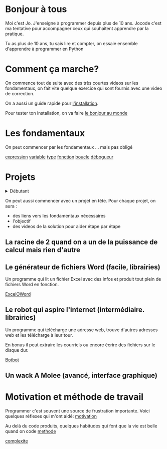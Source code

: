 # Bonjour à tous

Moi c'est Jo. J'enseigne à programmer depuis plus de 10 ans. Jocode c'est ma tentative pour accompagner ceux qui souhaitent
apprendre par la pratique.

Tu as plus de 10 ans, tu sais lire et compter, on essaie ensemble d'apprendre à programmer en Python


# Comment ça marche?

On commence tout de suite avec des très courtes videos sur les fondamentaux, on fait vite quelque exercice qui sont fournis avec une video de correction.

On a aussi un guide rapide pour [l'installation](installation).

Pour tester ton installation, on va faire [le bonjour au monde](fondamentaux/bonjour)

# Les fondamentaux

On peut commencer par les fondamentaux ... mais pas obligé 

[expression](fondamentaux/expression)
[variable](fondamentaux/variable)
[type](fondamentaux/type)
[fonction](fondamentaux/fonction)
[boucle](fondamentaux/boucle)
[débogueur](fondamentaux/debogueur)

## 

# Projets

<details>
  <summary>Débutant</summary>

### Gna
1. Foo
2. Bar
    * Baz
    * Qux

</details>


On peut aussi commencer avec un projet en tête. Pour chaque projet, on aura :
- des liens vers les fondamentaux nécessaires
- l'objectif
- des videos de la solution pour aider étape par étape

## La racine de 2 quand on a un de la puissance de calcul mais rien d'autre

##

## Le générateur de fichiers Word (facile, librairies)

Un programme qui lit un fichier Excel avec des infos et produit tout plein de fichiers Word en fonction.

[ExcelOWord](projets/exceloword)

## Le robot qui aspire l'internet (intermédiaire. librairies)

Un programme qui télécharge une adresse web, trouve d'autres adresses web et les télécharge à leur tour.

En bonus il peut extraire les courriels ou encore écrire des fichiers sur le disque dur.

[Botbot](projets/botbot)

## Un wack A Molee (avancé, interface graphique)

# Motivation et méthode de travail

Programmer c'est souvent une source de frustration importante. Voici quelques réflexes qui m'ont aidé:
[motivation](motivation)

Au delà du code produits, quelques habitudes qui font que la vie est belle quand on code
[methode](methode)


[complexite](complexite)

